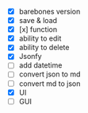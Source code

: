 - [x] barebones version
- [x] save & load
- [x] [x] function
- [x] ability to edit
- [x] ability to delete
- [x] Jsonfy
- [ ] add datetime
- [ ] convert json to md
- [ ] convert md to json
- [x] UI
- [ ] GUI